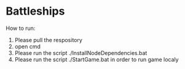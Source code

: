 # Battleships
How to run:
1. Please pull the respository
2. open cmd
3. Please run the script ./InstallNodeDependencies.bat
4. Please run the script ./StartGame.bat in order to run game localy
